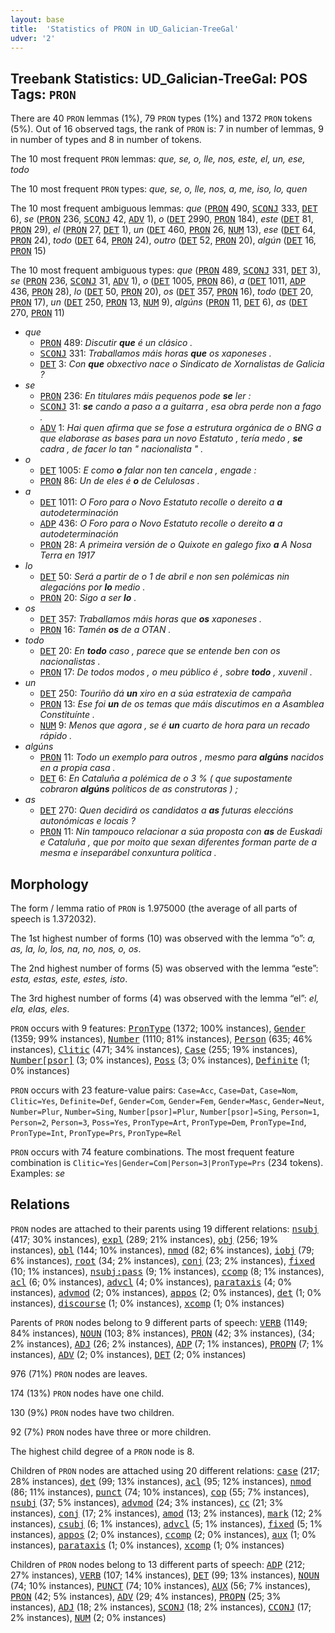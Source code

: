 ```yaml
---
layout: base
title:  'Statistics of PRON in UD_Galician-TreeGal'
udver: '2'
---
```


## Treebank Statistics: UD_Galician-TreeGal: POS Tags: `PRON`

There are 40 `PRON` lemmas (1%), 79 `PRON` types (1%) and 1372 `PRON` tokens (5%).
Out of 16 observed tags, the rank of `PRON` is: 7 in number of lemmas, 9 in number of types and 8 in number of tokens.

The 10 most frequent `PRON` lemmas: <em>que, se, o, lle, nos, este, el, un, ese, todo</em>

The 10 most frequent `PRON` types:  <em>que, se, o, lle, nos, a, me, iso, lo, quen</em>

The 10 most frequent ambiguous lemmas: <em>que</em> (<tt><a href="gl_treegal-pos-PRON.html">PRON</a></tt> 490, <tt><a href="gl_treegal-pos-SCONJ.html">SCONJ</a></tt> 333, <tt><a href="gl_treegal-pos-DET.html">DET</a></tt> 6), <em>se</em> (<tt><a href="gl_treegal-pos-PRON.html">PRON</a></tt> 236, <tt><a href="gl_treegal-pos-SCONJ.html">SCONJ</a></tt> 42, <tt><a href="gl_treegal-pos-ADV.html">ADV</a></tt> 1), <em>o</em> (<tt><a href="gl_treegal-pos-DET.html">DET</a></tt> 2990, <tt><a href="gl_treegal-pos-PRON.html">PRON</a></tt> 184), <em>este</em> (<tt><a href="gl_treegal-pos-DET.html">DET</a></tt> 81, <tt><a href="gl_treegal-pos-PRON.html">PRON</a></tt> 29), <em>el</em> (<tt><a href="gl_treegal-pos-PRON.html">PRON</a></tt> 27, <tt><a href="gl_treegal-pos-DET.html">DET</a></tt> 1), <em>un</em> (<tt><a href="gl_treegal-pos-DET.html">DET</a></tt> 460, <tt><a href="gl_treegal-pos-PRON.html">PRON</a></tt> 26, <tt><a href="gl_treegal-pos-NUM.html">NUM</a></tt> 13), <em>ese</em> (<tt><a href="gl_treegal-pos-DET.html">DET</a></tt> 64, <tt><a href="gl_treegal-pos-PRON.html">PRON</a></tt> 24), <em>todo</em> (<tt><a href="gl_treegal-pos-DET.html">DET</a></tt> 64, <tt><a href="gl_treegal-pos-PRON.html">PRON</a></tt> 24), <em>outro</em> (<tt><a href="gl_treegal-pos-DET.html">DET</a></tt> 52, <tt><a href="gl_treegal-pos-PRON.html">PRON</a></tt> 20), <em>algún</em> (<tt><a href="gl_treegal-pos-DET.html">DET</a></tt> 16, <tt><a href="gl_treegal-pos-PRON.html">PRON</a></tt> 15)

The 10 most frequent ambiguous types:  <em>que</em> (<tt><a href="gl_treegal-pos-PRON.html">PRON</a></tt> 489, <tt><a href="gl_treegal-pos-SCONJ.html">SCONJ</a></tt> 331, <tt><a href="gl_treegal-pos-DET.html">DET</a></tt> 3), <em>se</em> (<tt><a href="gl_treegal-pos-PRON.html">PRON</a></tt> 236, <tt><a href="gl_treegal-pos-SCONJ.html">SCONJ</a></tt> 31, <tt><a href="gl_treegal-pos-ADV.html">ADV</a></tt> 1), <em>o</em> (<tt><a href="gl_treegal-pos-DET.html">DET</a></tt> 1005, <tt><a href="gl_treegal-pos-PRON.html">PRON</a></tt> 86), <em>a</em> (<tt><a href="gl_treegal-pos-DET.html">DET</a></tt> 1011, <tt><a href="gl_treegal-pos-ADP.html">ADP</a></tt> 436, <tt><a href="gl_treegal-pos-PRON.html">PRON</a></tt> 28), <em>lo</em> (<tt><a href="gl_treegal-pos-DET.html">DET</a></tt> 50, <tt><a href="gl_treegal-pos-PRON.html">PRON</a></tt> 20), <em>os</em> (<tt><a href="gl_treegal-pos-DET.html">DET</a></tt> 357, <tt><a href="gl_treegal-pos-PRON.html">PRON</a></tt> 16), <em>todo</em> (<tt><a href="gl_treegal-pos-DET.html">DET</a></tt> 20, <tt><a href="gl_treegal-pos-PRON.html">PRON</a></tt> 17), <em>un</em> (<tt><a href="gl_treegal-pos-DET.html">DET</a></tt> 250, <tt><a href="gl_treegal-pos-PRON.html">PRON</a></tt> 13, <tt><a href="gl_treegal-pos-NUM.html">NUM</a></tt> 9), <em>algúns</em> (<tt><a href="gl_treegal-pos-PRON.html">PRON</a></tt> 11, <tt><a href="gl_treegal-pos-DET.html">DET</a></tt> 6), <em>as</em> (<tt><a href="gl_treegal-pos-DET.html">DET</a></tt> 270, <tt><a href="gl_treegal-pos-PRON.html">PRON</a></tt> 11)


* <em>que</em>
  * <tt><a href="gl_treegal-pos-PRON.html">PRON</a></tt> 489: <em>Discutir <b>que</b> é un clásico .</em>
  * <tt><a href="gl_treegal-pos-SCONJ.html">SCONJ</a></tt> 331: <em>Traballamos máis horas <b>que</b> os xaponeses .</em>
  * <tt><a href="gl_treegal-pos-DET.html">DET</a></tt> 3: <em>Con <b>que</b> obxectivo nace o Sindicato de Xornalistas de Galicia ?</em>
* <em>se</em>
  * <tt><a href="gl_treegal-pos-PRON.html">PRON</a></tt> 236: <em>En titulares máis pequenos pode <b>se</b> ler :</em>
  * <tt><a href="gl_treegal-pos-SCONJ.html">SCONJ</a></tt> 31: <em><b>se</b> cando a paso a a guitarra , esa obra perde non a fago .</em>
  * <tt><a href="gl_treegal-pos-ADV.html">ADV</a></tt> 1: <em>Hai quen afirma que se fose a estrutura orgánica de o BNG a que elaborase as bases para un novo Estatuto , tería medo , <b>se</b> cadra , de facer lo tan " nacionalista " .</em>
* <em>o</em>
  * <tt><a href="gl_treegal-pos-DET.html">DET</a></tt> 1005: <em>E como <b>o</b> falar non ten cancela , engade :</em>
  * <tt><a href="gl_treegal-pos-PRON.html">PRON</a></tt> 86: <em>Un de eles é <b>o</b> de Celulosas .</em>
* <em>a</em>
  * <tt><a href="gl_treegal-pos-DET.html">DET</a></tt> 1011: <em>O Foro para o Novo Estatuto recolle o dereito a <b>a</b> autodeterminación</em>
  * <tt><a href="gl_treegal-pos-ADP.html">ADP</a></tt> 436: <em>O Foro para o Novo Estatuto recolle o dereito <b>a</b> a autodeterminación</em>
  * <tt><a href="gl_treegal-pos-PRON.html">PRON</a></tt> 28: <em>A primeira versión de o Quixote en galego fixo <b>a</b> A Nosa Terra en 1917</em>
* <em>lo</em>
  * <tt><a href="gl_treegal-pos-DET.html">DET</a></tt> 50: <em>Será a partir de o 1 de abril e non sen polémicas nin alegacións por <b>lo</b> medio .</em>
  * <tt><a href="gl_treegal-pos-PRON.html">PRON</a></tt> 20: <em>Sigo a ser <b>lo</b> .</em>
* <em>os</em>
  * <tt><a href="gl_treegal-pos-DET.html">DET</a></tt> 357: <em>Traballamos máis horas que <b>os</b> xaponeses .</em>
  * <tt><a href="gl_treegal-pos-PRON.html">PRON</a></tt> 16: <em>Tamén <b>os</b> de a OTAN .</em>
* <em>todo</em>
  * <tt><a href="gl_treegal-pos-DET.html">DET</a></tt> 20: <em>En <b>todo</b> caso , parece que se entende ben con os nacionalistas .</em>
  * <tt><a href="gl_treegal-pos-PRON.html">PRON</a></tt> 17: <em>De todos modos , o meu público é , sobre <b>todo</b> , xuvenil .</em>
* <em>un</em>
  * <tt><a href="gl_treegal-pos-DET.html">DET</a></tt> 250: <em>Touriño dá <b>un</b> xiro en a súa estratexia de campaña</em>
  * <tt><a href="gl_treegal-pos-PRON.html">PRON</a></tt> 13: <em>Ese foi <b>un</b> de os temas que máis discutimos en a Asamblea Constituínte .</em>
  * <tt><a href="gl_treegal-pos-NUM.html">NUM</a></tt> 9: <em>Menos que agora , se é <b>un</b> cuarto de hora para un recado rápido .</em>
* <em>algúns</em>
  * <tt><a href="gl_treegal-pos-PRON.html">PRON</a></tt> 11: <em>Todo un exemplo para outros , mesmo para <b>algúns</b> nacidos en a propia casa .</em>
  * <tt><a href="gl_treegal-pos-DET.html">DET</a></tt> 6: <em>En Cataluña a polémica de o 3 % ( que supostamente cobraron <b>algúns</b> políticos de as construtoras ) ;</em>
* <em>as</em>
  * <tt><a href="gl_treegal-pos-DET.html">DET</a></tt> 270: <em>Quen decidirá os candidatos a <b>as</b> futuras eleccións autonómicas e locais ?</em>
  * <tt><a href="gl_treegal-pos-PRON.html">PRON</a></tt> 11: <em>Nin tampouco relacionar a súa proposta con <b>as</b> de Euskadi e Cataluña , que por moito que sexan diferentes forman parte de a mesma e inseparábel conxuntura política .</em>

## Morphology

The form / lemma ratio of `PRON` is 1.975000 (the average of all parts of speech is 1.372032).

The 1st highest number of forms (10) was observed with the lemma “o”: <em>a, as, la, lo, los, na, no, nos, o, os</em>.

The 2nd highest number of forms (5) was observed with the lemma “este”: <em>esta, estas, este, estes, isto</em>.

The 3rd highest number of forms (4) was observed with the lemma “el”: <em>el, ela, elas, eles</em>.

`PRON` occurs with 9 features: <tt><a href="gl_treegal-feat-PronType.html">PronType</a></tt> (1372; 100% instances), <tt><a href="gl_treegal-feat-Gender.html">Gender</a></tt> (1359; 99% instances), <tt><a href="gl_treegal-feat-Number.html">Number</a></tt> (1110; 81% instances), <tt><a href="gl_treegal-feat-Person.html">Person</a></tt> (635; 46% instances), <tt><a href="gl_treegal-feat-Clitic.html">Clitic</a></tt> (471; 34% instances), <tt><a href="gl_treegal-feat-Case.html">Case</a></tt> (255; 19% instances), <tt><a href="gl_treegal-feat-Number-psor.html">Number[psor]</a></tt> (3; 0% instances), <tt><a href="gl_treegal-feat-Poss.html">Poss</a></tt> (3; 0% instances), <tt><a href="gl_treegal-feat-Definite.html">Definite</a></tt> (1; 0% instances)

`PRON` occurs with 23 feature-value pairs: `Case=Acc`, `Case=Dat`, `Case=Nom`, `Clitic=Yes`, `Definite=Def`, `Gender=Com`, `Gender=Fem`, `Gender=Masc`, `Gender=Neut`, `Number=Plur`, `Number=Sing`, `Number[psor]=Plur`, `Number[psor]=Sing`, `Person=1`, `Person=2`, `Person=3`, `Poss=Yes`, `PronType=Art`, `PronType=Dem`, `PronType=Ind`, `PronType=Int`, `PronType=Prs`, `PronType=Rel`

`PRON` occurs with 74 feature combinations.
The most frequent feature combination is `Clitic=Yes|Gender=Com|Person=3|PronType=Prs` (234 tokens).
Examples: <em>se</em>


## Relations

`PRON` nodes are attached to their parents using 19 different relations: <tt><a href="gl_treegal-dep-nsubj.html">nsubj</a></tt> (417; 30% instances), <tt><a href="gl_treegal-dep-expl.html">expl</a></tt> (289; 21% instances), <tt><a href="gl_treegal-dep-obj.html">obj</a></tt> (256; 19% instances), <tt><a href="gl_treegal-dep-obl.html">obl</a></tt> (144; 10% instances), <tt><a href="gl_treegal-dep-nmod.html">nmod</a></tt> (82; 6% instances), <tt><a href="gl_treegal-dep-iobj.html">iobj</a></tt> (79; 6% instances), <tt><a href="gl_treegal-dep-root.html">root</a></tt> (34; 2% instances), <tt><a href="gl_treegal-dep-conj.html">conj</a></tt> (23; 2% instances), <tt><a href="gl_treegal-dep-fixed.html">fixed</a></tt> (10; 1% instances), <tt><a href="gl_treegal-dep-nsubj-pass.html">nsubj:pass</a></tt> (9; 1% instances), <tt><a href="gl_treegal-dep-ccomp.html">ccomp</a></tt> (8; 1% instances), <tt><a href="gl_treegal-dep-acl.html">acl</a></tt> (6; 0% instances), <tt><a href="gl_treegal-dep-advcl.html">advcl</a></tt> (4; 0% instances), <tt><a href="gl_treegal-dep-parataxis.html">parataxis</a></tt> (4; 0% instances), <tt><a href="gl_treegal-dep-advmod.html">advmod</a></tt> (2; 0% instances), <tt><a href="gl_treegal-dep-appos.html">appos</a></tt> (2; 0% instances), <tt><a href="gl_treegal-dep-det.html">det</a></tt> (1; 0% instances), <tt><a href="gl_treegal-dep-discourse.html">discourse</a></tt> (1; 0% instances), <tt><a href="gl_treegal-dep-xcomp.html">xcomp</a></tt> (1; 0% instances)

Parents of `PRON` nodes belong to 9 different parts of speech: <tt><a href="gl_treegal-pos-VERB.html">VERB</a></tt> (1149; 84% instances), <tt><a href="gl_treegal-pos-NOUN.html">NOUN</a></tt> (103; 8% instances), <tt><a href="gl_treegal-pos-PRON.html">PRON</a></tt> (42; 3% instances),  (34; 2% instances), <tt><a href="gl_treegal-pos-ADJ.html">ADJ</a></tt> (26; 2% instances), <tt><a href="gl_treegal-pos-ADP.html">ADP</a></tt> (7; 1% instances), <tt><a href="gl_treegal-pos-PROPN.html">PROPN</a></tt> (7; 1% instances), <tt><a href="gl_treegal-pos-ADV.html">ADV</a></tt> (2; 0% instances), <tt><a href="gl_treegal-pos-DET.html">DET</a></tt> (2; 0% instances)

976 (71%) `PRON` nodes are leaves.

174 (13%) `PRON` nodes have one child.

130 (9%) `PRON` nodes have two children.

92 (7%) `PRON` nodes have three or more children.

The highest child degree of a `PRON` node is 8.

Children of `PRON` nodes are attached using 20 different relations: <tt><a href="gl_treegal-dep-case.html">case</a></tt> (217; 28% instances), <tt><a href="gl_treegal-dep-det.html">det</a></tt> (99; 13% instances), <tt><a href="gl_treegal-dep-acl.html">acl</a></tt> (95; 12% instances), <tt><a href="gl_treegal-dep-nmod.html">nmod</a></tt> (86; 11% instances), <tt><a href="gl_treegal-dep-punct.html">punct</a></tt> (74; 10% instances), <tt><a href="gl_treegal-dep-cop.html">cop</a></tt> (55; 7% instances), <tt><a href="gl_treegal-dep-nsubj.html">nsubj</a></tt> (37; 5% instances), <tt><a href="gl_treegal-dep-advmod.html">advmod</a></tt> (24; 3% instances), <tt><a href="gl_treegal-dep-cc.html">cc</a></tt> (21; 3% instances), <tt><a href="gl_treegal-dep-conj.html">conj</a></tt> (17; 2% instances), <tt><a href="gl_treegal-dep-amod.html">amod</a></tt> (13; 2% instances), <tt><a href="gl_treegal-dep-mark.html">mark</a></tt> (12; 2% instances), <tt><a href="gl_treegal-dep-csubj.html">csubj</a></tt> (6; 1% instances), <tt><a href="gl_treegal-dep-advcl.html">advcl</a></tt> (5; 1% instances), <tt><a href="gl_treegal-dep-fixed.html">fixed</a></tt> (5; 1% instances), <tt><a href="gl_treegal-dep-appos.html">appos</a></tt> (2; 0% instances), <tt><a href="gl_treegal-dep-ccomp.html">ccomp</a></tt> (2; 0% instances), <tt><a href="gl_treegal-dep-aux.html">aux</a></tt> (1; 0% instances), <tt><a href="gl_treegal-dep-parataxis.html">parataxis</a></tt> (1; 0% instances), <tt><a href="gl_treegal-dep-xcomp.html">xcomp</a></tt> (1; 0% instances)

Children of `PRON` nodes belong to 13 different parts of speech: <tt><a href="gl_treegal-pos-ADP.html">ADP</a></tt> (212; 27% instances), <tt><a href="gl_treegal-pos-VERB.html">VERB</a></tt> (107; 14% instances), <tt><a href="gl_treegal-pos-DET.html">DET</a></tt> (99; 13% instances), <tt><a href="gl_treegal-pos-NOUN.html">NOUN</a></tt> (74; 10% instances), <tt><a href="gl_treegal-pos-PUNCT.html">PUNCT</a></tt> (74; 10% instances), <tt><a href="gl_treegal-pos-AUX.html">AUX</a></tt> (56; 7% instances), <tt><a href="gl_treegal-pos-PRON.html">PRON</a></tt> (42; 5% instances), <tt><a href="gl_treegal-pos-ADV.html">ADV</a></tt> (29; 4% instances), <tt><a href="gl_treegal-pos-PROPN.html">PROPN</a></tt> (25; 3% instances), <tt><a href="gl_treegal-pos-ADJ.html">ADJ</a></tt> (18; 2% instances), <tt><a href="gl_treegal-pos-SCONJ.html">SCONJ</a></tt> (18; 2% instances), <tt><a href="gl_treegal-pos-CCONJ.html">CCONJ</a></tt> (17; 2% instances), <tt><a href="gl_treegal-pos-NUM.html">NUM</a></tt> (2; 0% instances)

